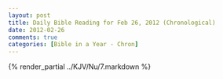 ```yaml
---
layout: post
title: Daily Bible Reading for Feb 26, 2012 (Chronological)
date: 2012-02-26
comments: true
categories: [Bible in a Year - Chron]
---
```

{% render_partial ../KJV/Nu/7.markdown %}
